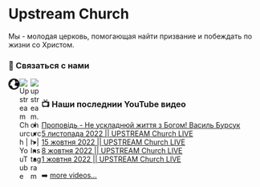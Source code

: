 # Upstream Church

Мы - молодая церковь, помогающая найти призвание и побеждать по жизни со Христом.

### 👥 Связаться с нами

[<img align="left" alt="upstream.life" width="22px" src="https://raw.githubusercontent.com/iconic/open-iconic/master/svg/globe.svg" />][website]
[<img align="left" alt="UpstreamChurch | YouTube" width="22px" src="https://cdn.jsdelivr.net/npm/simple-icons@v3/icons/youtube.svg" />][youtube]
[<img align="left" alt="upstream.church | Instagram" width="22px" src="https://cdn.jsdelivr.net/npm/simple-icons@v3/icons/instagram.svg" />][instagram]

<br />

### 📺 Наши последнии YouTube видео
<!-- YOUTUBE:START -->
- [Проповідь - Не ускладнюй життя з Богом! Василь Бурсук](https://www.youtube.com/watch?v=mDCvuvFy6d8)
- [5 листопада 2022 || UPSTREAM Church LIVE](https://www.youtube.com/watch?v=zzV-s__gPLI)
- [15 жовтня 2022 || UPSTREAM Church LIVE](https://www.youtube.com/watch?v=C9c-r8crkUs)
- [8 жовтня 2022 || UPSTREAM Church LIVE](https://www.youtube.com/watch?v=45JoT-h3TPc)
- [1 жовтня 2022 || UPSTREAM Church LIVE](https://www.youtube.com/watch?v=h4H28KinfZ4)
<!-- YOUTUBE:END -->

➡️ [more videos...](https://youtube.com/UpstreamChurch)

[website]: https://upstream.life/
[youtube]: https://youtube.com/UpstreamChurch
[instagram]: https://www.instagram.com/upstream.church
